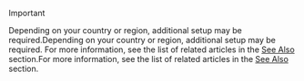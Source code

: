 > [!IMPORTANT]
> <span data-ttu-id="b574a-101">Depending on your country or region, additional setup may be required.</span><span class="sxs-lookup"><span data-stu-id="b574a-101">Depending on your country or region, additional setup may be required.</span></span> <span data-ttu-id="b574a-102">For more information, see the list of related articles in the [See Also](#see-also) section.</span><span class="sxs-lookup"><span data-stu-id="b574a-102">For more information, see the list of related articles in the [See Also](#see-also) section.</span></span>  